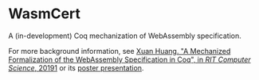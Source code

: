 WasmCert
================================================

A (in-development) Coq mechanization of WebAssembly specification.

For more background information, see [Xuan Huang. "A Mechanized Formalization of the WebAssembly Specification in Coq", in _RIT Computer Science_, 20191](https://www.cs.rit.edu/~mtf/student-resources/20191_huang_mscourse.pdf) or its [poster presentation](https://www.cs.rit.edu/~mtf/student-resources/20191_huang_mscourse_poster.pdf).

